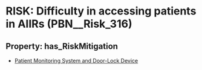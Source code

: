 # RISK: __Difficulty in accessing patients in AIIRs__ (PBN__Risk_316)

## Property: has_RiskMitigation

* [Patient Monitoring System and Door-Lock Device](PBN__RiskMitigation_395)

